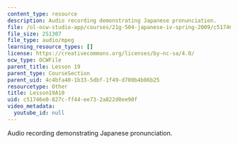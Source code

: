 ```yaml
---
content_type: resource
description: Audio recording demonstrating Japanese pronunciation.
file: /ol-ocw-studio-app/courses/21g-504-japanese-iv-spring-2009/c51746e0827cff44ee732a822d0ee90f_Lesson19A10.mp3
file_size: 251307
file_type: audio/mpeg
learning_resource_types: []
license: https://creativecommons.org/licenses/by-nc-sa/4.0/
ocw_type: OCWFile
parent_title: Lesson 19
parent_type: CourseSection
parent_uid: 4c4bfa40-1b33-5dbf-1f49-d700b4b86b25
resourcetype: Other
title: Lesson19A10
uid: c51746e0-827c-ff44-ee73-2a822d0ee90f
video_metadata:
  youtube_id: null
---
```

Audio recording demonstrating Japanese pronunciation.